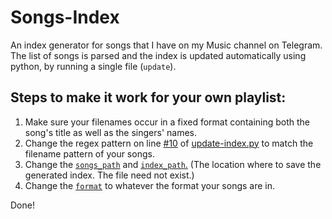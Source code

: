 # Songs-Index
An index generator for songs that I have on my Music channel on Telegram. The list of songs is parsed and the index is updated automatically using python, by running a single file (`update`).

## Steps to make it work for your own playlist:
1. Make sure your filenames occur in a fixed format containing both the song's title as well as the singers' names.
2. Change the regex pattern on line [#10](update-index.py#L10) of [update-index.py](update-index.py) to match the filename pattern of your songs.
3. Change the [`songs_path`](update-index.py#L41) and [`index_path`.](update-index.py#L42) (The location where to save the generated index. The file need not exist.)
4. Change the [`format`](update-index.py#L43) to whatever the format your songs are in.

Done!
